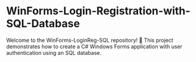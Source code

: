 # WinForms-Login-Registration-with-SQL-Database
 Welcome to the WinForms-LoginReg-SQL repository! 🚀 This project demonstrates how to create a C# Windows Forms application with user authentication using an SQL database.
